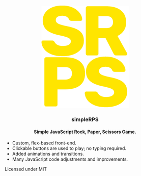 <p align="center">
<img src="/favicon/srps-git-2.png" alt="srps logo">
</p>

<h3 align="center">simpleRPS</h3>
<h4 align="center">Simple JavaScript Rock, Paper, Scissors Game.</h4>

* Custom, flex-based front-end.
* Clickable buttons are used to play; no typing required.
* Added animations and transitions.
* Many JavaScript code adjustments and improvements.

Licensed under MIT
